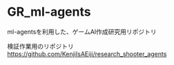 # GR_ml-agents
ml-agentsを利用した、ゲームAI作成研究用リポジトリ

検証作業用のリポジトリ
https://github.com/KenjiIsAEiji/research_shooter_agents
